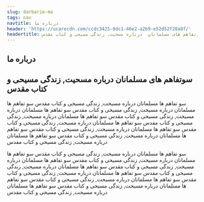 ```yaml
---
slug: darbarie-ma
tags: nav
navtitle: درباره ما
header: 'https://ucarecdn.com/ccdc3425-8dc1-46e2-a2b9-e52d52f28a8f/'
headertitle: سوتفاهم های مسلمانان  درباره مسحیت, زندگی مسیحی و کتاب مقدس
---
```

<h2 class="farsi" >درباره ما </h2>
<h2 class="farsi" > سوتفاهم های مسلمانان  درباره مسحیت, زندگی مسیحی و کتاب مقدس  </h2>  

<p class="farsi">سو تفاهم ها مسلمانان درباره مسیحت, زندگی مسیحی و کتاب مقدس سو تفاهم ها مسلمانان درباره مسیحت, زندگی مسیحی و کتاب مقدس سو تفاهم ها مسلمانان درباره مسیحت, زندگی مسیحی و کتاب مقدس سو تفاهم ها مسلمانان درباره مسیحت, زندگی مسیحی و کتاب مقدس سو تفاهم ها مسلمانان درباره مسیحت, زندگی مسیحی و کتاب مقدس سو تفاهم ها مسلمانان درباره مسیحت, زندگی مسیحی و کتاب مقدس سو تفاهم ها مسلمانان درباره مسیحت, زندگی مسیحی و کتاب مقدس سو تفاهم ها مسلمانان درباره مسیحت, زندگی مسیحی و کتاب مقدس</p> 

<p class="farsi">سو تفاهم ها مسلمانان درباره مسیحت, زندگی مسیحی و کتاب مقدس سو تفاهم ها مسلمانان درباره مسیحت, زندگی مسیحی و کتاب مقدس سو تفاهم ها مسلمانان درباره مسیحت, زندگی مسیحی و کتاب مقدس سو تفاهم ها مسلمانان درباره مسیحت, زندگی مسیحی و کتاب مقدس سو تفاهم ها مسلمانان درباره مسیحت, زندگی مسیحی و کتاب مقدس سو تفاهم ها مسلمانان درباره مسیحت, زندگی مسیحی و کتاب مقدس سو تفاهم ها مسلمانان درباره مسیحت, زندگی مسیحی و کتاب مقدس سو تفاهم ها مسلمانان درباره مسیحت, زندگی مسیحی و کتاب مقدس</p>
